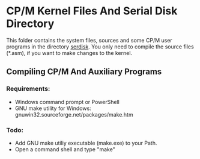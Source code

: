 # CP/M Kernel Files And Serial Disk Directory
This folder contains the system files, sources and some CP/M user programs in the directory [serdisk](./serdisk/). You only need to compile the source files (*.asm), if you want to make changes to the kernel. 

## Compiling CP/M And Auxiliary Programs
### Requirements: 
 - Windows command prompt or PowerShell
 - GNU make utility for Windows: gnuwin32.sourceforge.net/packages/make.htm

### Todo:
- Add GNU make utiliy executable (make.exe) to your Path.
- Open a command shell and type "make" 
